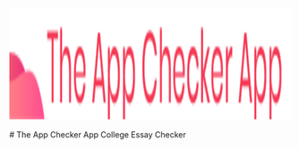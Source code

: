 <h1 align="center"><img src="images/logo.png" alt="The App Checker App" height=200 width=auto align="middle"></h1>
# The App Checker App
College Essay Checker
